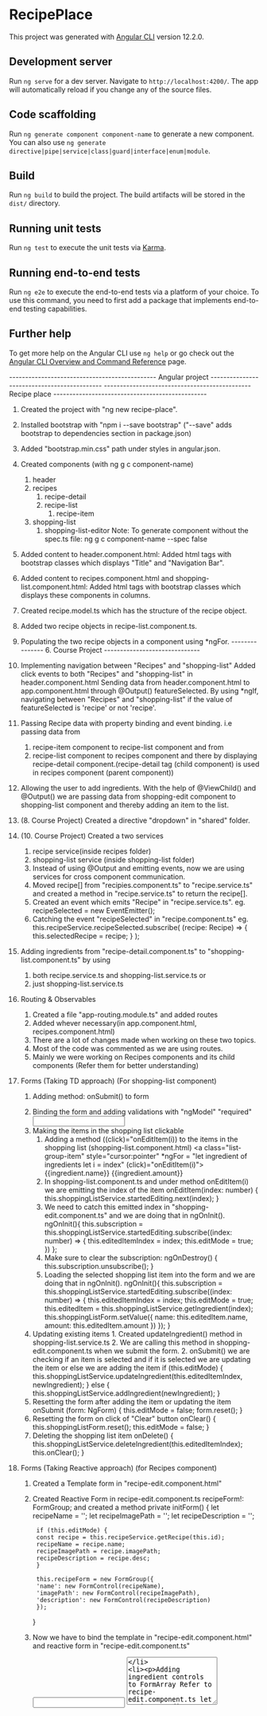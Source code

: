 # RecipePlace

This project was generated with [Angular CLI](https://github.com/angular/angular-cli) version 12.2.0.

## Development server

Run `ng serve` for a dev server. Navigate to `http://localhost:4200/`. The app will automatically reload if you change any of the source files.

## Code scaffolding

Run `ng generate component component-name` to generate a new component. You can also use `ng generate directive|pipe|service|class|guard|interface|enum|module`.

## Build

Run `ng build` to build the project. The build artifacts will be stored in the `dist/` directory.

## Running unit tests

Run `ng test` to execute the unit tests via [Karma](https://karma-runner.github.io).

## Running end-to-end tests

Run `ng e2e` to execute the end-to-end tests via a platform of your choice. To use this command, you need to first add a package that implements end-to-end testing capabilities.

## Further help

To get more help on the Angular CLI use `ng help` or go check out the [Angular CLI Overview and Command Reference](https://angular.io/cli) page.

---------------------------------------------- Angular project --------------------------------------------
---------------------------------------------- Recipe place ------------------------------------------------
1. Created the project with "ng new recipe-place".
2. Installed bootstrap with "npm i --save bootstrap" ("--save" adds bootstrap to dependencies section in package.json)
3. Added "bootstrap.min.css" path under styles in angular.json.
4. Created components (with ng g c component-name)
    1. header
    2. recipes
        1. recipe-detail
        2. recipe-list
            1. recipe-item
    3. shopping-list
        1. shopping-list-editor
Note: To generate component without the spec.ts file: ng g c component-name --spec false
5. Added content to header.component.html: Added html tags with bootstrap classes which displays "Title" and "Navigation Bar".
6. Added content to recipes.component.html and shopping-list.component.html: Added html tags with bootstrap classes which displays these components in  columns.
7. Created recipe.model.ts which has the structure of the recipe object.
8. Added two recipe objects in recipe-list.component.ts.
9. Populating the two recipe objects in a component using *ngFor.
--------------- 6. Course Project ------------------------------
10. Implementing navigation between "Recipes" and "shopping-list"
Added click events to both "Recipes" and "shopping-list" in header.component.html
Sending data from header.component.html to app.component.html through  @Output() featureSelected.
By using *ngIf, navigating between "Recipes" and "shopping-list" if the value of featureSelected is 'recipe' or not 'recipe'.
11. Passing Recipe data with property binding and event binding. i.e passing data from 
    1. recipe-item component to recipe-list component and from 
    2. recipe-list component to recipes component and there by displaying recipe-detail component.(recipe-detail tag (child component) is used in recipes component (parent component))

12. Allowing the user to add ingredients.
    With the help of @ViewChild() and @Output() we are passing data from shopping-edit component to shopping-list component and thereby adding an item to the list.
13. (8. Course Project) Created a directive "dropdown" in "shared" folder.
14. (10. Course Project) Created a two services 
    1. recipe service(inside recipes folder)
    2. shopping-list service (inside shopping-list folder)
    3. Instead of using @Output and emitting events, now we are using services for cross component communication.
    4. Moved recipe[] from "recipies.component.ts" to "recipe.service.ts" and created a method in "recipe.service.ts" to return the recipe[].
    5. Created an event which emits "Recipe" in "recipe.service.ts".
        eg.  recipeSelected = new EventEmitter<Recipe>();
    6. Catching the event "recipeSelected" in "recipe.component.ts"
        eg. this.recipeService.recipeSelected.subscribe(
                (recipe: Recipe) => {
                    this.selectedRecipe = recipe;
                }
            );
15. Adding ingredients from "recipe-detail.component.ts" to "shopping-list.component.ts" by using
    1. both recipe.service.ts and shopping-list.service.ts or 
    2. just shopping-list.service.ts

16. Routing & Observables
    1. Created a file "app-routing.module.ts" and added routes
    2. Added <router-outlet> whever necessary(in app.component.html, recipes.component.html)
    3. There are a lot of changes made when working on these two topics. 
    4. Most of the code was commented as we are using routes.
    5. Mainly we were working on Recipes components and its child components (Refer them for better understanding)

17. Forms (Taking TD approach) (For shopping-list component)
    1. Adding method: onSubmit() to form
        <form (ngSubmit)="onSubmit(f)" #f="ngForm">
    2. Binding the form and adding validations with "ngModel" "required"
        <input type="text" id="name" class="form-control" name="name" ngModel required>
    3. Making the items in the shopping list clickable
        1. Adding a method ((click)="onEditItem(i)) to the items in the shopping list (shopping-list.component.html)
            <a class="list-group-item" style="cursor:pointer" 
                *ngFor = "let ingredient of ingredients let i = index" 
                (click)="onEditItem(i)">
                {{ingredient.name}} {{ingredient.amount}}
            </a>
        2. In shopping-list.component.ts and under method onEditItem(i) we are emitting the index of the item
            onEditItem(index: number) {
            this.shoppingListService.startedEditing.next(index);
            }
        3. We need to catch this emitted index in "shopping-edit.component.ts" and we are doing that in ngOnInit().
            ngOnInit(){
                this.subscription = this.shoppingListService.startedEditing.subscribe((index: number) => {
                this.editedItemIndex = index;
                this.editMode = true;
                })
            };
        4. Make sure to clear the subscription:
            ngOnDestroy() {
                this.subscription.unsubscribe();
            }
        5. Loading the selected shopping list item into the form and we are doing that in ngOnInit().
            ngOnInit(){
                this.subscription = this.shoppingListService.startedEditing.subscribe((index: number) => {
                this.editedItemIndex = index;
                this.editMode = true;
                this.editedItem = this.shoppingListService.getIngredient(index);
                this.shoppingListForm.setValue({
                    name: this.editedItem.name,
                    amount: this.editedItem.amount
                })
                });
            }
    4. Updating existing items
            1. Created updateIngredient() method in shopping-list.service.ts
            2. We are calling this method in shopping-edit.component.ts when we submit the form. 
            2. onSubmit() we are checking if an item is selected and if it is selected we are updating the item or else we are adding the item
                if (this.editMode) {
                    this.shoppingListService.updateIngredient(this.editedItemIndex, newIngredient);
                } else {
                    this.shoppingListService.addIngredient(newIngredient);
                }
    5. Resetting the form after adding the item or updating the item
            onSubmit (form: NgForm) {
                this.editMode = false;
                form.reset();
            }
    6. Resetting the form on click of "Clear" button
            onClear() {
                this.shoppingListForm.reset();
                this.editMode = false;
            }
    7. Deleting the shopping list item
            onDelete() {
                this.shoppingListService.deleteIngredient(this.editedItemIndex);
                this.onClear();
            }
18. Forms (Taking Reactive approach) (for Recipes component) 
    1. Created a Template form in "recipe-edit.component.html"
    2. Created Reactive Form in recipe-edit.component.ts
        recipeForm!: FormGroup;
        and created a method
        private initForm() {
            let recipeName = '';
            let recipeImagePath = '';
            let recipeDescription = '';

            if (this.editMode) {
            const recipe = this.recipeService.getRecipe(this.id);
            recipeName = recipe.name;
            recipeImagePath = recipe.imagePath;
            recipeDescription = recipe.desc;
            }

            this.recipeForm = new FormGroup({
            'name': new FormControl(recipeName),
            'imagePath': new FormControl(recipeImagePath),
            'description': new FormControl(recipeDescription)
            });
        }
    3. Now we have to bind the template in "recipe-edit.component.html" and reactive form in "recipe-edit.component.ts"
        <form [formGroup]="recipeForm" (ngSubmit)="onSubmit()">
        <input type="text" id="name" class="form-control" formControlName="name">
        <textarea type="text" id="description" class="form-control" rows="6" formControlName="description">
    4. Adding ingredient controls to FormArray
        Refer to recipe-edit.component.ts
        let recipeIngredients = new FormArray<FormGroup>([]);

        for(let ingredient of recipe.ingredients) {
          recipeIngredients.push(
            new FormGroup({
              'name': new FormControl(ingredient.name),
              'amount': new FormControl(ingredient.amount)
            })
          );
        }
    5. Add Ingredient dynamically (on click)
        1. Created a buttonin recipe-edit.component.html
            <button type="button" class="btn btn-success" (click)="onAddIngredient()">Add Ingredient</button>
        2. Implemented onAddIngredient() method in recipe-edit.component.ts
            onAddIngredient() {
                (this.recipeForm.get('ingredients') as FormArray).push(
                    new FormGroup({
                        'name': new FormControl(null, Validators.required),
                        'amount': new FormControl(null, [Validators.required, Validators.pattern(/^[1-9]+[0-9]*$/)])
                    })
                );
            }
    6. Adding validations to all the FormControls.
    7. Submitting the Form
        1. Created two methods in recipe.service.ts: addRecipe() and updateRecipe()
        2. When we click on save in recipe-edit.component.html, onSubmit() method is called.
        3. In onSubmit() method we check if the form is in editMode, if it is in editMode updateRecipe() is called or else addRecipe() is called.
    8. Adding cancel functionality
        1.  Linked button click listener
            <button type="button" class="btn btn-danger" (click)="onCancel()">Cancel</button>
        2. onCancel() we are navigating away to the recipe-edit component
            onCancel() {
                this.router.navigate(['../'], {relativeTo: this.route});
            }
    9. Adding Delete funnctionality
        OnDeleteRecipe() {
            this.recipeService.deleteRecipe(this.id);
            // If dont add the following router to navigate to "/recipes" 
            // the deleted recipe will still show in the recipe-detals component 
            this.router.navigate(['/recipes']);
        }
    10. At this point we are unable to see Image preview in recipe-edit component
        Adding Image preview
        1. Creating a local reference: imagePath
            <input type="text" id="imagePath" class="form-control" formControlName="imagePath" #imagePath>
        2. And now binding the image source with local reference value
            <img [src]="imagePath.value" alt="Image" class="img-responsive">
    11. (16.21) This is a bug.
        There are three ways to provide a service.
        1. Adding @Injectable decorator (e.g. recipe.service.ts)
        2. Providing in app.module.ts under Providers: [] (e.g. app.module.ts)
        3. Providing directly under a component. (e.g. recipes.component.ts)
            This way when the component is destroyed the instance of the service is also destroyed.
            For demonstration:
            1. When you create a recipe and navigate to shopping list and come back to recipe we wont see the added recipe.
            2. This might be something we need. But for this recipe project we need to avoid this.
            3. This can be avoided by using @Injectable decorator on service or adding your service to Providers in app.module.ts
19. Http
    1. Setting a backend in firebase
    2. Created a new service to make http requests. (You can also perform the same http requests in recipe.service.ts)
    3. Made a put request
    4. Made a get request
    5. If the newly added recipe has no ingredients we must add in an empty ingredient to the recipe. It is considered good practice. This we achieve: When we are getting the recipes we add empty ingredient to the recipe via pipe() operator (in data-storage.service.ts).
    6. Adding resolve to fetch data before hand. (Need to practice more on "resolve")
20. 


